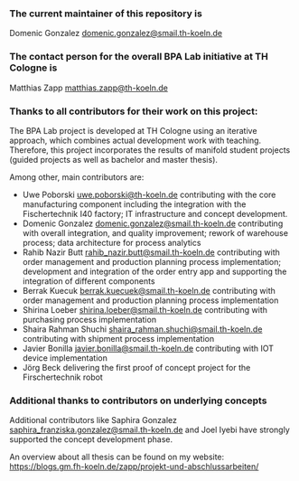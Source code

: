 ### The current maintainer of this repository is

Domenic Gonzalez <domenic.gonzalez@smail.th-koeln.de>

### The contact person for the overall BPA Lab initiative at TH Cologne is

Matthias Zapp <matthias.zapp@th-koeln.de>

### Thanks to all contributors for their work on this project:

The BPA Lab project is developed at TH Cologne using an iterative approach, which combines actual development work with teaching. Therefore, this project incorporates the results of manifold student projects (guided projects as well as bachelor and master thesis).

Among other, main contributors are:
* Uwe Poborski <uwe.poborski@th-koeln.de> contributing with the core manufacturing component including the integration with the Fischertechnik I40 factory; IT infrastructure and concept development.
* Domenic Gonzalez <domenic.gonzalez@smail.th-koeln.de> contributing with overall integration, and quality improvement; rework of warehouse process; data architecture for process analytics   
* Rahib Nazir Butt <rahib_nazir.butt@smail.th-koeln.de> contributing with order management and production planning process implementation; development and integration of the order entry app and supporting the integration of different components
* Berrak Kuecuk <berrak.kuecuek@smail.th-koeln.de> contributing with order management and production planning process implementation
* Shirina Loeber <shirina.loeber@smail.th-koeln.de> contributing with purchasing process implementation
* Shaira Rahman Shuchi <shaira_rahman.shuchi@smail.th-koeln.de> contributing with shipment process implementation
* Javier Bonilla <javier.bonilla@smail.th-koeln.de> contributing with IOT device implementation
* Jörg Beck delivering the first proof of concept project for the Firschertechnik robot

### Additional thanks to contributors on underlying concepts
Additional contributors like Saphira Gonzalez <saphira_franziska.gonzalez@smail.th-koeln.de> and Joel Iyebi have strongly supported the concept development phase. 

An overview about all thesis can be found on my website: https://blogs.gm.fh-koeln.de/zapp/projekt-und-abschlussarbeiten/
